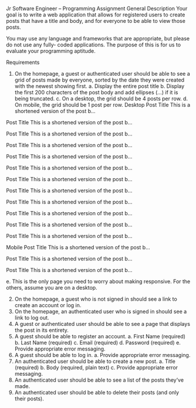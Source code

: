 Jr Software Engineer – Programming
Assignment
General Description
Your goal is to write a web application that allows for registered users to create posts that have a
title and body, and for everyone to be able to view those posts.

You may use any language and frameworks that are appropriate, but please do not use any fully-
coded applications. The purpose of this is for us to evaluate your programming aptitude.

Requirements

1. On the homepage, a guest or authenticated user should be able to see a grid of posts
   made by everyone, sorted by the date they were created with the newest showing first.
   a. Display the entire post title
   b. Display the first 200 characters of the post body and add ellipses (...) if it is being
   truncated.
   c. On a desktop, the grid should be 4 posts per row.
   d. On mobile, the grid should be 1 post per row.
   Desktop
   Post Title
   This is a
   shortened
   version of the
   post b...

Post Title
This is a
shortened
version of the
post b...

Post Title
This is a
shortened
version of the
post b...

Post Title
This is a
shortened
version of the
post b...

Post Title
This is a
shortened
version of the
post b...

Post Title
This is a
shortened
version of the
post b...

Post Title
This is a
shortened
version of the
post b...

Post Title
This is a
shortened
version of the
post b...

Post Title
This is a
shortened
version of the
post b...

Post Title
This is a
shortened
version of the
post b...

Post Title
This is a
shortened
version of the
post b...

Post Title
This is a
shortened
version of the
post b...

Mobile
Post Title
This is a shortened version of the post b...

Post Title
This is a shortened version of the post b...

Post Title
This is a shortened version of the post b...

e. This is the only page you need to worry about making responsive. For the others, assume
you are on a desktop.

2. On the homepage, a guest who is not signed in should see a link to create an account or
   log in.
3. On the homepage, an authenticated user who is signed in should see a link to log out.
4. A guest or authenticated user should be able to see a page that displays the post in its
   entirety.
5. A guest should be able to register an account.
   a. First Name (required)
   b. Last Name (required)
   c. Email (required)
   d. Password (required)
   e. Provide appropriate error messaging.
6. A guest should be able to log in.
   a. Provide appropriate error messaging.
7. An authenticated user should be able to create a new post.
   a. Title (required)
   b. Body (required, plain text)
   c. Provide appropriate error messaging.
8. An authenticated user should be able to see a list of the posts they’ve made.
9. An authenticated user should be able to delete their posts (and only their posts).

